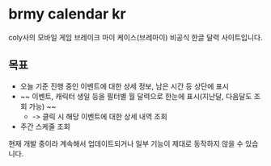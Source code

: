# brmy calendar kr
coly사의 모바일 게임 브레이크 마이 케이스(브레마이) 비공식 한글 달력 사이트입니다.

## 목표
- 오늘 기준 진행 중인 이벤트에 대한 상세 정보, 남은 시간 등 상단에 표시  
- ~~ 이벤트, 캐릭터 생일 등을 필터별 월 달력으로 한눈에 표시(지난달, 다음달도 조회 가능) ~~  
  - -> 클릭 시 해당 이벤트에 대한 상세 내역 조회  
- 주간 스케줄 조회  
  
현재 개발 중이라 계속해서 업데이트되거나 일부 기능이 제대로 동작하지 않을 수 있습니다.

<!--X 계정 or 릿링크 링크 등 추가 --> 
